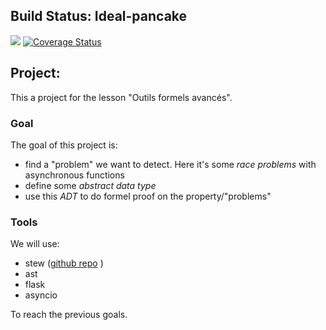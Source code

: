 ## Build Status: Ideal-pancake

![](https://travis-ci.org/mencattini/ideal-pancake.svg?branch=master)  [![Coverage Status](https://coveralls.io/repos/github/mencattini/ideal-pancake/badge.svg?branch=master)](https://coveralls.io/github/mencattini/ideal-pancake?branch=master)


## Project:
This a project for the lesson "Outils formels avancés".

### Goal
The goal of this project is:

 * find a "problem" we want to detect. Here it's some _race problems_ with asynchronous functions
 * define some _abstract data type_ 
 * use this _ADT_ to do formel proof on the property/"problems"

### Tools

We will use:

* stew ([github repo](https://github.com/kyouko-taiga/stew) )
* ast
* flask
* asyncio

To reach the previous goals.

